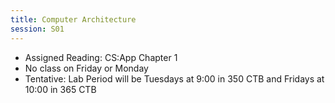 ```yaml
---
title: Computer Architecture
session: S01
---
```


* Assigned Reading: CS:App Chapter 1
* No class on Friday or Monday
* Tentative: Lab Period will be Tuesdays at 9:00 in 350 CTB and Fridays at 10:00 in 365 CTB